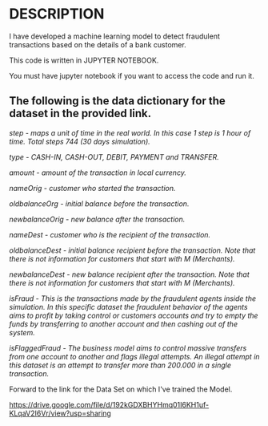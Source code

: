 # DESCRIPTION  


I have developed a machine learning model to detect fraudulent transactions based on the details of a bank customer.


This code is written in JUPYTER NOTEBOOK.


You must have jupyter notebook if you want to access the code and run it.



## **The following is the data dictionary for the dataset in the provided link.**



*step - maps a unit of time in the real world. In this case 1 step is 1 hour of time. Total steps 744 (30 days simulation).*

*type - CASH-IN, CASH-OUT, DEBIT, PAYMENT and TRANSFER.*

*amount - amount of the transaction in local currency.*

*nameOrig - customer who started the transaction.*

*oldbalanceOrg - initial balance before the transaction.*

*newbalanceOrig - new balance after the transaction.*

*nameDest - customer who is the recipient of the transaction.*

*oldbalanceDest - initial balance recipient before the transaction. Note that there is not information for customers that start with M (Merchants).*

*newbalanceDest - new balance recipient after the transaction. Note that there is not information for customers that start with M (Merchants).*

*isFraud - This is the transactions made by the fraudulent agents inside the simulation. In this specific dataset the fraudulent behavior of the agents aims to profit by taking control or customers accounts and try to empty the funds by transferring to another account and then cashing out of the system.*

*isFlaggedFraud - The business model aims to control massive transfers from one account to another and flags illegal attempts. An illegal attempt in this dataset is an attempt to transfer more than 200.000 in a single transaction.*


Forward to the link for the Data Set on which I've trained the Model.

https://drive.google.com/file/d/192kGDXBHYHmq01I6KH1uf-KLqaV2I6Vr/view?usp=sharing

